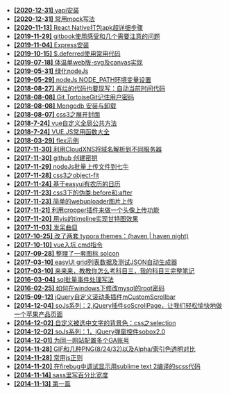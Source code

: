 * [**[2020-12-31]** yapi安装](docs\mock\20201231-yapiInstall.md)
* [**[2020-12-31]** 常用mock写法](docs\mock\20201231-mockDemo.md)
* [**[2020-11-13]** React Native打包apk超详细步骤](docs\react\20201113-nativebulidapk.md)
* [**[2019-11-29]** gitbook使用感受和几个需要注意的问题](docs\skill\20191129-gitbookSkill.md)
* [**[2019-11-04]** Express安装](docs\nodejs\20191104-expressInstall.md)
* [**[2019-10-15]** $.deferred使用常用代码](docs\js\20191015-deferred.md)
* [**[2019-07-18]** 体温单web版-svg及canvas实现](docs\js\20190718-temsheet.md)
* [**[2019-05-31]** 绿化nodeJs](docs\nodejs\20190531-nodeConfig.md)
* [**[2019-05-29]** nodeJs NODE_PATH环境变量设置](docs\nodejs\20190529-nodepath.md)
* [**[2018-08-27]** 再烂的代码也要现写：自动当前时间代码](docs\js\20180827-runtime.md)
* [**[2018-08-08]** Git TortoiseGit记住用户密码](docs\skill\20180808-gitSavePull.md)
* [**[2018-08-08]** Mongodb 安装与卸载](docs\skill\20180809-mongoInstall.md)
* [**[2018-08-07]** css3之展开封面](docs\css\2018-0807-extendCover.md)
* [**[2018-7-24]** vue自定义全局公共方法](docs\vue\2018-0724-vueglobalfunc.md)
* [**[2018-7-24]** VUE.JS常用函数大全](docs\vue\2018-0724-vuecommon.md)
* [**[2018-03-29]** flex示例](docs\css\2018-0329-flex.md)
* [**[2017-11-30]** 利用CloudXNS将域名解析到不同服务器](docs\skill\20171130-CloudXNS.md)
* [**[2017-11-30]** github 创建密钥](docs\skill\20171130-githubkey.md)
* [**[2017-11-29]** nodeJs批量上传文件到七牛](docs\nodejs\20171129-nodeJsQiniu.md)
* [**[2017-11-28]** css3之object-fit](docs\css\20171128-objectFit.md)
* [**[2017-11-24]** 基于easyui有农历的日历](docs\js\20171124-calendar.md)
* [**[2017-11-23]** css3下的伪类:before和:after](docs\css\20171123-pseudo-class.md)
* [**[2017-11-23]** 简单的webuploader图片上传](docs\js\20171123-webuploader.md)
* [**[2017-11-21]** 利用cropper插件来做一个头像上传功能](docs\js\20171121-cropper.md)
* [**[2017-11-20]** 用vis的timeline实现甘特图效果](docs\js\20171120-gantt.md)
* [**[2017-11-03]** 发呆曲目](docs\life\20171103.md)
* [**[2017-10-25]** 改了两套 typora themes：(haven | haven night)](docs\color\typoraHavenStyle.md)
* [**[2017-10-10]** vue入坑 cmd指令](docs\vue\diary-vue-1.md)
* [**[2017-09-28]** 整理了一套图标 soIcon](docs\css\soicon.md)
* [**[2017-03-10]** easyUI grid列表数据及测试JSON自动生成器](docs\js\easygridJson.md)
* [**[2017-03-10]** 来来来，教教你怎么考科目三，我的科目三完整笔记](docs\life\kemu3.md)
* [**[2016-03-04]** sql批量事件处理写法](docs\skill\sqlnote.md)
* [**[2016-02-25]** 如何在windows下修改mysql的root密码](docs\skill\windowspassword.md)
* [**[2015-09-12]** jQuery自定义滚动条插件mCustomScrollbar](docs\js\mCustomScrollbar.md)
* [**[2014-12-04]** soJs系列：2,jQuery插件soScrollPage，让我们轻松愉快地做一个苹果产品页面](docs\js\soscrollpage.md)
* [**[2014-12-02]** 自定义被选中文字的背景色：css之selection](docs\css\selection.md)
* [**[2014-12-02]** soJs系列：1，jQuery弹窗控件sobox2.0](docs\js\sobox.md)
* [**[2014-12-01]** 为同一网站配置多个GA账号](docs\js\manyGA.md)
* [**[2014-11-28]** GIF和几种PNG(8/24/32)以及Alpha/索引色透明对比](docs\css\pngAlpha.md)
* [**[2014-11-28]** 常用js正则](docs\js\manyjsEx.md)
* [**[2014-11-20]** 在firebug中调试显示用sublime text 2编译的scss代码](docs\css\firebugsass.md)
* [**[2014-11-14]** sass里写百分比宽度](docs\css\sasspre.md)
* [**[2014-11-13]** 第一篇](docs\afirst.md)
